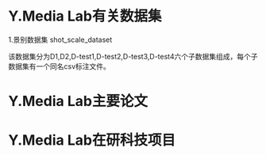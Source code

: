 # Y.Media Lab有关数据集

1.景别数据集 shot_scale_dataset

  该数据集分为D1,D2,D-test1,D-test2,D-test3,D-test4六个子数据集组成，每个子数据集有一个同名csv标注文件。
  
# Y.Media Lab主要论文
# Y.Media Lab在研科技项目

